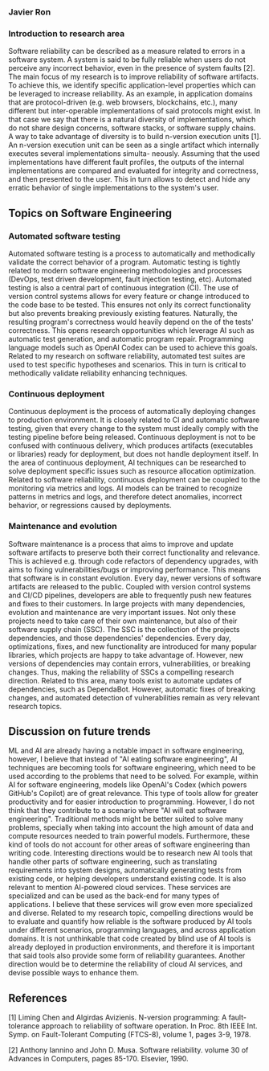 
### Javier Ron

### Introduction to research area

Software reliability can be described as a measure related to errors in a software system. A system
is said to be fully reliable when users do not perceive any incorrect behavior, even in the presence of
system faults [2]. The main focus of my research is to improve reliability of software artifacts. To achieve
this, we identify specific application-level properties which can be leveraged to increase reliability. As an
example, in application domains that are protocol-driven (e.g. web browsers, blockchains, etc.), many
different but inter-operable implementations of said protocols might exist. In that case we say that there is
a natural diversity of implementations, which do not share design concerns, software stacks, or software
supply chains. A way to take advantage of diversity is to build n-version execution units [1]. An n-version
execution unit can be seen as a single artifact which internally executes several implementations simulta-
neously. Assuming that the used implementations have different fault profiles, the outputs of the internal
implementations are compared and evaluated for integrity and correctness, and then presented to the user.
This in turn allows to detect and hide any erratic behavior of single implementations to the system's user.

## Topics on Software Engineering

### Automated software testing

Automated software testing is a process to automatically and methodically validate the correct behavior
of a program. Automatic testing is tightly related to modern software engineering methodologies and
processes (DevOps, test driven development, fault injection testing, etc).
Automated testing is also a central part of continuous integration (CI). The use of version control
systems allows for every feature or change introduced to the code base to be tested. This ensures not only
its correct functionality but also prevents breaking previously existing features.
Naturally, the resulting program's correctness would heavily depend on the of the tests' correctness.
This opens research opportunities which leverage AI such as automatic test generation, and automatic
program repair. Programming language models such as OpenAI Codex can be used to achieve this goals.
Related to my research on software reliability, automated test suites are used to test specific hypotheses
and scenarios. This in turn is critical to methodically validate reliability enhancing techniques.

### Continuous deployment

Continuous deployment is the process of automatically deploying changes to production environment.
It is closely related to CI and automatic software testing, given that every change to the system must
ideally comply with the testing pipeline before being released.
Continuous deployment is not to be confused with continuous delivery, which produces artifacts
(executables or libraries) ready for deployment, but does not handle deployment itself.
In the area of continuous deployment, AI techniques can be researched to solve deployment specific
issues such as resource allocation optimization. Related to software reliability, continuous deployment
can be coupled to the monitoring via metrics and logs. AI models can be trained to recognize patterns in
metrics and logs, and therefore detect anomalies, incorrect behavior, or regressions caused by deployments.

### Maintenance and evolution

Software maintenance is a process that aims to improve and update software artifacts to preserve
both their correct functionality and relevance. This is achieved e.g. through code refactors of dependency
upgrades, with aims to fixing vulnerabilities/bugs or improving performance.
This means that software is in constant evolution. Every day, newer versions of software artifacts are
released to the public. Coupled with version control systems and CI/CD pipelines, developers are able to
frequently push new features and fixes to their customers.
In large projects with many dependencies, evolution and maintenance are very important issues. Not
only these projects need to take care of their own maintenance, but also of their software supply chain
(SSC). The SSC is the collection of the projects dependencies, and those dependencies' dependencies.
Every day, optimizations, fixes, and new functionality are introduced for many popular libraries, which
projects are happy to take advantage of. However, new versions of dependencies may contain errors,
vulnerabilities, or breaking changes. Thus, making the reliability of SSCs a compelling research direction.
Related to this area, many tools exist to automate updates of dependencies, such as DependaBot.
However, automatic fixes of breaking changes, and automated detection of vulnerabilities remain as very
relevant research topics.

## Discussion on future trends

ML and AI are already having a notable impact in software engineering, however, I believe that instead
of "AI eating software engineering", AI techniques are becoming tools for software engineering, which
need to be used according to the problems that need to be solved.
For example, within AI for software engineering, models like OpenAI's Codex (which powers
GitHub's Copilot) are of great relevance. This type of tools allow for greater productivity and for easier
introduction to programming. However, I do not think that they contribute to a scenario where "AI will
eat software engineering". Traditional methods might be better suited to solve many problems, specially
when taking into account the high amount of data and compute resources needed to train powerful models.
Furthermore, these kind of tools do not account for other areas of software engineering than writing code.
Interesting directions would be to research new AI tools that handle other parts of software engineering,
such as translating requirements into system designs, automatically generating tests from existing code, or
helping developers understand existing code. It is also relevant to mention AI-powered cloud services.
These services are specialized and can be used as the back-end for many types of applications. I believe
that these services will grow even more specialized and diverse.
Related to my research topic, compelling directions would be to evaluate and quantify how reliable
is the software produced by AI tools under different scenarios, programming languages, and across
application domains. It is not unthinkable that code created by blind use of AI tools is already deployed in
production environments, and therefore it is important that said tools also provide some form of reliability
guarantees. Another direction would be to determine the reliability of cloud AI services, and devise
possible ways to enhance them.

## References
[1] Liming Chen and Algirdas Avizienis. N-version programming: A fault-tolerance approach to reliability
of software operation. In Proc. 8th IEEE Int. Symp. on Fault-Tolerant Computing (FTCS-8), volume 1,
pages 3-9, 1978.

[2] Anthony Iannino and John D. Musa. Software reliability. volume 30 of Advances in Computers,
pages 85-170. Elsevier, 1990.
